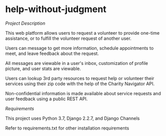 # help-without-judgment

*Project Description*

This web platform allows users to request a volunteer to provide one-time assistance, or to fulfill the volunteer request of another user.

Users can message to get more information, schedule appointments to meet, and leave feedback about the request.

All messages are viewable in a user's inbox, customization of profile picture, and user stats are viewable.

Users can lookup 3rd party resources to request help or volunteer their services using their zip code with the help of the Charity Navigator API.

Non-confidential information is made available about service requests and user feedback using a public REST API.


*Requirements*

This project uses Python 3.7, Django 2.2.7, and Django Channels

Refer to requirements.txt for other installation requirements

